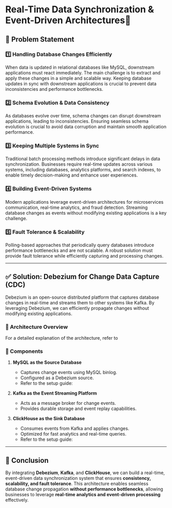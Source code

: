 # Real-Time Data Synchronization & Event-Driven Architectures🚀

## 📌 Problem Statement

### 1️⃣ Handling Database Changes Efficiently
When data is updated in relational databases like MySQL, downstream applications must react immediately. The main challenge is to extract and apply these changes in a simple and scalable way. Keeping database updates in sync with downstream applications is crucial to prevent data inconsistencies and performance bottlenecks.

<!-- <div style="text-align: center;">
  <img src="https://github.com/user-attachments/assets/fcd631b6-6a60-42d1-b331-ea3fa211af92" width="300" height="300" alt="Database Changes">
</div> -->

### 2️⃣ Schema Evolution & Data Consistency
As databases evolve over time, schema changes can disrupt downstream applications, leading to inconsistencies. Ensuring seamless schema evolution is crucial to avoid data corruption and maintain smooth application performance.

<!-- <div style="text-align: center;">
  <img src="https://github.com/user-attachments/assets/c04363e9-d5ea-4857-b6d3-3590b23df09a" width="300" height="300" alt="Schema Evolution">
</div> -->

### 3️⃣ Keeping Multiple Systems in Sync
Traditional batch processing methods introduce significant delays in data synchronization. Businesses require real-time updates across various systems, including databases, analytics platforms, and search indexes, to enable timely decision-making and enhance user experiences.

<!-- <div style="text-align: center;">
  <img src="https://github.com/user-attachments/assets/070d3264-659a-449e-940d-a920a7f569a2" width="300" height="300" alt="Keeping Multiple Systems in Sync">
</div> -->

### 4️⃣ Building Event-Driven Systems
Modern applications leverage event-driven architectures for microservices communication, real-time analytics, and fraud detection. Streaming database changes as events without modifying existing applications is a key challenge.

<!-- <div style="text-align: center;">
  <img src="https://github.com/user-attachments/assets/43e2204c-28fb-4107-bc25-09db0a6e3e70" width="300" height="300" alt="Building Event-Driven Systems">
</div> -->

### 5️⃣ Fault Tolerance & Scalability
Polling-based approaches that periodically query databases introduce performance bottlenecks and are not scalable. A robust solution must provide fault tolerance while efficiently capturing and processing changes.

<!-- <div style="text-align: center;">
  <img src="https://github.com/user-attachments/assets/1dd75a3f-bbc5-4b1d-9125-8fdb8d2a6e0f" width="300" height="300" alt="Fault Tolerance">
</div> -->

---

## ✅ Solution: Debezium for Change Data Capture (CDC)
Debezium is an open-source distributed platform that captures database changes in real-time and streams them to other systems like Kafka. By leveraging Debezium, we can efficiently propagate changes without modifying existing applications.

### 📌 Architecture Overview
For a detailed explanation of the architecture, refer to <!-- [Architecture.md](https://github.com/Datavolt/debezium-cdc/blob/main/docs/Architecture.md). -->

### 🔗 Components
1. **MySQL as the Source Database**
   - Captures change events using MySQL binlog.
   - Configured as a Debezium source.
   - Refer to the setup guide: <!-- [MySQL_Source.md](https://github.com/Datavolt/debezium-cdc/blob/main/docs/MySQL_Source.md) -->

2. **Kafka as the Event Streaming Platform**
   - Acts as a message broker for change events.
   - Provides durable storage and event replay capabilities.

3. **ClickHouse as the Sink Database**
   - Consumes events from Kafka and applies changes.
   - Optimized for fast analytics and real-time queries.
   - Refer to the setup guide: <!-- [ClickHouse_Sink.md](https://github.com/Datavolt/debezium-cdc/blob/main/docs/Clickhouse_Sink.md) -->

---

<!-- ## ⚙️ Setting Up the Real-Time Sync System
### 📌 Prerequisites
- 🐳 Docker and Docker Compose installed
- 🦜 Kafka and Zookeeper running
- 🛢️ MySQL with binlog enabled
- 📊 ClickHouse for real-time analytics

### 🚀 Steps to Deploy
1. **Start Kafka & Zookeeper:**
   ```bash
   docker-compose up -d kafka zookeeper
   ```
2. **Configure MySQL as Debezium Source:** (Refer to [MySQL Source Documentation](https://github.com/Datavolt/debezium-cdc/blob/main/docs/MySQL_Source.md))
3. **Deploy Debezium Connector:**
   ```bash
   curl -i -X POST -H "Accept:application/json" -H "Content-Type:application/json" \
       --data '{"name": "inventory-connector", "config": { ... }}' \
       http://localhost:8083/connectors
   ```
4. **Configure ClickHouse Sink:** (Refer to [ClickHouse Sink Documentation](https://github.com/Datavolt/debezium-cdc/blob/main/docs/Clickhouse_Sink.md))
5. **Monitor Data Flow in Kafka Topics:**
   ```bash
   kafka-console-consumer.sh --bootstrap-server localhost:9092 --topic dbserver1.inventory.customers --from-beginning
   ```
--> 

## 🎯 Conclusion
By integrating **Debezium**, **Kafka**, and **ClickHouse**, we can build a real-time, event-driven data synchronization system that ensures **consistency, scalability, and fault tolerance**. This architecture enables seamless database change propagation **without performance bottlenecks**, allowing businesses to leverage **real-time analytics and event-driven processing** effectively.
